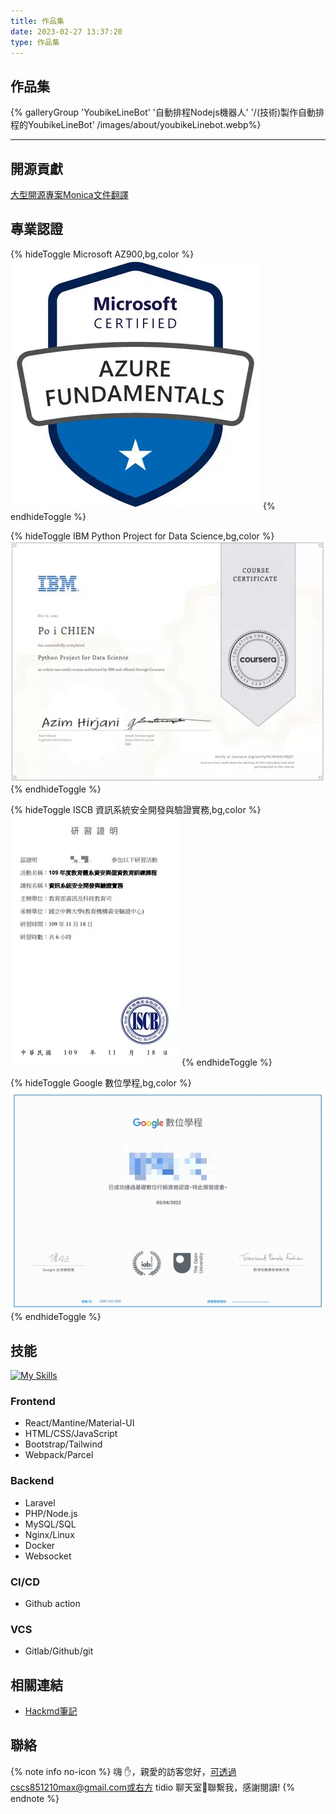```yaml
---
title: 作品集
date: 2023-02-27 13:37:20
type: 作品集
---
```


## 作品集

<div class="gallery-group-main">
{% galleryGroup 'YoubikeLineBot' '自動排程Nodejs機器人' '/(技術)製作自動排程的YoubikeLineBot' /images/about/youbikeLinebot.webp%}
</div>


<hr>

## 開源貢獻
[大型開源專案Monica文件翻譯](https://github.com/chienniman/monica)

## 專業認證

{% hideToggle Microsoft AZ900,bg,color %}
![](/images/about/az900.webp)
{% endhideToggle %}

{% hideToggle IBM Python Project for Data Science,bg,color %}
![](/images/about/python-datascience.webp)
{% endhideToggle %}

{% hideToggle ISCB 資訊系統安全開發與驗證實務,bg,color %}
![](/images/about/security-proof.webp)
{% endhideToggle %}

{% hideToggle Google 數位學程,bg,color %}
![](/images/about/google-marketing.webp)
{% endhideToggle %}

## 技能
[![My Skills](https://skillicons.dev/icons?i=react,js,html,sass,jest,php,laravel,nginx,mysql,nodejs,bash,cloudflare,docker,git,github,gitlab)](https://skillicons.dev) 

### Frontend
-  React/Mantine/Material-UI
-  HTML/CSS/JavaScript
-  Bootstrap/Tailwind 
-  Webpack/Parcel

### Backend
- Laravel
- PHP/Node.js
- MySQL/SQL  
- Nginx/Linux
- Docker
- Websocket

### CI/CD
- Github action

### VCS
- Gitlab/Github/git

## 相關連結
* [Hackmd筆記](https://hackmd.io/@monkeymonkey)

## 聯絡

{% note info no-icon %}
嗨 ✋，親愛的訪客您好，可透過cscs851210max@gmail.com或右方 tidio 聊天室🧐聯繫我，感謝閱讀!
{% endnote %}


